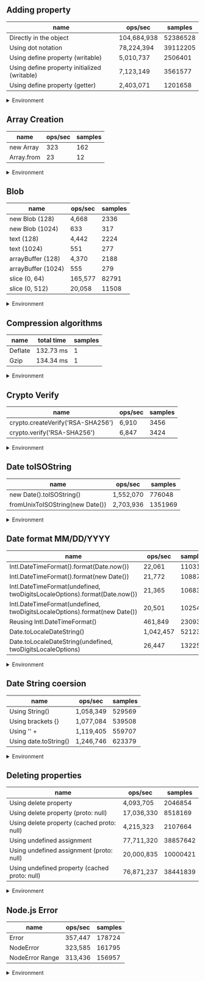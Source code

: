 ## Adding property

|name|ops/sec|samples|
|-|-|-|
|Directly in the object|104,684,938|52386528|
|Using dot notation|78,224,394|39112205|
|Using define property (writable)|5,010,737|2506401|
|Using define property initialized (writable)|7,123,149|3561577|
|Using define property (getter)|2,403,071|1201658|


<details>
<summary>Environment</summary>

* __Machine:__ linux x64 | 4 vCPUs | 7.6GB Mem
* __Run:__ Tue Aug 05 2025 14:14:53 GMT+0000 (Coordinated Universal Time)
* __Node:__ `v24.4.0`
</details>

<!--
{"environment":{"platform":"linux","arch":"x64","cpus":4,"totalMemory":7.59783935546875},"benchmarks":[{"name":"Directly in the object","samples":52386528,"opsSec":104684938.7090609},{"name":"Using dot notation","samples":39112205,"opsSec":78224394.66801864},{"name":"Using define property (writable)","samples":2506401,"opsSec":5010737.12533802},{"name":"Using define property initialized (writable)","samples":3561577,"opsSec":7123149.583647258},{"name":"Using define property (getter)","samples":1201658,"opsSec":2403071.7133419085}]}-->

## Array Creation

|name|ops/sec|samples|
|-|-|-|
|new Array|323|162|
|Array.from|23|12|


<details>
<summary>Environment</summary>

* __Machine:__ linux x64 | 4 vCPUs | 7.6GB Mem
* __Run:__ Tue Aug 05 2025 14:16:50 GMT+0000 (Coordinated Universal Time)
* __Node:__ `v24.4.0`
</details>

<!--
{"environment":{"platform":"linux","arch":"x64","cpus":4,"totalMemory":7.59783935546875},"benchmarks":[{"name":"new Array","samples":162,"opsSec":323.1371810724287},{"name":"Array.from","samples":12,"opsSec":23.81636113712161}]}-->

## Blob

|name|ops/sec|samples|
|-|-|-|
|new Blob (128)|4,668|2336|
|new Blob (1024)|633|317|
|text (128)|4,442|2224|
|text (1024)|551|277|
|arrayBuffer (128)|4,370|2188|
|arrayBuffer (1024)|555|279|
|slice (0, 64)|165,577|82791|
|slice (0, 512)|20,058|11508|


<details>
<summary>Environment</summary>

* __Machine:__ linux x64 | 4 vCPUs | 7.6GB Mem
* __Run:__ Tue Aug 05 2025 14:18:27 GMT+0000 (Coordinated Universal Time)
* __Node:__ `v24.4.0`
</details>

<!--
{"environment":{"platform":"linux","arch":"x64","cpus":4,"totalMemory":7.59783935546875},"benchmarks":[{"name":"new Blob (128)","samples":2336,"opsSec":4668.667757063067},{"name":"new Blob (1024)","samples":317,"opsSec":633.4085636214385},{"name":"text (128)","samples":2224,"opsSec":4442.886078180116},{"name":"text (1024)","samples":277,"opsSec":551.6971795605006},{"name":"arrayBuffer (128)","samples":2188,"opsSec":4370.8225159637805},{"name":"arrayBuffer (1024)","samples":279,"opsSec":555.2496331302483},{"name":"slice (0, 64)","samples":82791,"opsSec":165577.5489443293},{"name":"slice (0, 512)","samples":11508,"opsSec":20058.328706551903}]}-->

## Compression algorithms

|name|total time|samples|
|-|-|-|
|Deflate|132.73 ms|1|
|Gzip|134.34 ms|1|


<details>
<summary>Environment</summary>

* __Machine:__ linux x64 | 4 vCPUs | 7.6GB Mem
* __Run:__ Tue Aug 05 2025 14:19:58 GMT+0000 (Coordinated Universal Time)
* __Node:__ `v24.4.0`
</details>

<!--
{"environment":{"platform":"linux","arch":"x64","cpus":4,"totalMemory":7.59783935546875},"benchmarks":[{"name":"Deflate","samples":1,"totalTime":0.132732029},{"name":"Gzip","samples":1,"totalTime":0.13434098}]}-->

## Crypto Verify

|name|ops/sec|samples|
|-|-|-|
|crypto.createVerify('RSA-SHA256')|6,910|3456|
|crypto.verify('RSA-SHA256')|6,847|3424|


<details>
<summary>Environment</summary>

* __Machine:__ linux x64 | 4 vCPUs | 7.6GB Mem
* __Run:__ Tue Aug 05 2025 14:20:34 GMT+0000 (Coordinated Universal Time)
* __Node:__ `v24.4.0`
</details>

<!--
{"environment":{"platform":"linux","arch":"x64","cpus":4,"totalMemory":7.59783935546875},"benchmarks":[{"name":"crypto.createVerify('RSA-SHA256')","samples":3456,"opsSec":6910.440299803454},{"name":"crypto.verify('RSA-SHA256')","samples":3424,"opsSec":6847.27403831191}]}-->

## Date toISOString

|name|ops/sec|samples|
|-|-|-|
|new Date().toISOString()|1,552,070|776048|
|fromUnixToISOString(new Date())|2,703,936|1351969|


<details>
<summary>Environment</summary>

* __Machine:__ linux x64 | 4 vCPUs | 7.6GB Mem
* __Run:__ Tue Aug 05 2025 14:21:37 GMT+0000 (Coordinated Universal Time)
* __Node:__ `v24.4.0`
</details>

<!--
{"environment":{"platform":"linux","arch":"x64","cpus":4,"totalMemory":7.59783935546875},"benchmarks":[{"name":"new Date().toISOString()","samples":776048,"opsSec":1552070.2076972884},{"name":"fromUnixToISOString(new Date())","samples":1351969,"opsSec":2703936.188362754}]}-->

## Date format MM/DD/YYYY

|name|ops/sec|samples|
|-|-|-|
|Intl.DateTimeFormat().format(Date.now())|22,061|11031|
|Intl.DateTimeFormat().format(new Date())|21,772|10887|
|Intl.DateTimeFormat(undefined, twoDigitsLocaleOptions).format(Date.now())|21,365|10683|
|Intl.DateTimeFormat(undefined, twoDigitsLocaleOptions).format(new Date())|20,501|10254|
|Reusing Intl.DateTimeFormat()|461,849|230931|
|Date.toLocaleDateString()|1,042,457|521233|
|Date.toLocaleDateString(undefined, twoDigitsLocaleOptions)|26,447|13225|


<details>
<summary>Environment</summary>

* __Machine:__ linux x64 | 4 vCPUs | 7.6GB Mem
* __Run:__ Tue Aug 05 2025 14:22:21 GMT+0000 (Coordinated Universal Time)
* __Node:__ `v24.4.0`
</details>

<!--
{"environment":{"platform":"linux","arch":"x64","cpus":4,"totalMemory":7.59783935546875},"benchmarks":[{"name":"Intl.DateTimeFormat().format(Date.now())","samples":11031,"opsSec":22061.24912332484},{"name":"Intl.DateTimeFormat().format(new Date())","samples":10887,"opsSec":21772.87395050503},{"name":"Intl.DateTimeFormat(undefined, twoDigitsLocaleOptions).format(Date.now())","samples":10683,"opsSec":21365.462231315636},{"name":"Intl.DateTimeFormat(undefined, twoDigitsLocaleOptions).format(new Date())","samples":10254,"opsSec":20501.75893655157},{"name":"Reusing Intl.DateTimeFormat()","samples":230931,"opsSec":461849.7194159607},{"name":"Date.toLocaleDateString()","samples":521233,"opsSec":1042457.9730736073},{"name":"Date.toLocaleDateString(undefined, twoDigitsLocaleOptions)","samples":13225,"opsSec":26447.905484573053}]}-->

## Date String coersion

|name|ops/sec|samples|
|-|-|-|
|Using String()|1,058,349|529569|
|Using brackets {}|1,077,084|539508|
|Using '' + |1,119,405|559707|
|Using date.toString()|1,246,746|623379|


<details>
<summary>Environment</summary>

* __Machine:__ linux x64 | 4 vCPUs | 7.6GB Mem
* __Run:__ Tue Aug 05 2025 14:23:43 GMT+0000 (Coordinated Universal Time)
* __Node:__ `v24.4.0`
</details>

<!--
{"environment":{"platform":"linux","arch":"x64","cpus":4,"totalMemory":7.59783935546875},"benchmarks":[{"name":"Using String()","samples":529569,"opsSec":1058349.8214875425},{"name":"Using brackets {}","samples":539508,"opsSec":1077084.9568517879},{"name":"Using '' + ","samples":559707,"opsSec":1119405.322369941},{"name":"Using date.toString()","samples":623379,"opsSec":1246746.9737697642}]}-->

## Deleting properties

|name|ops/sec|samples|
|-|-|-|
|Using delete property|4,093,705|2046854|
|Using delete property (proto: null)|17,036,330|8518169|
|Using delete property (cached proto: null)|4,215,323|2107664|
|Using undefined assignment|77,711,320|38857642|
|Using undefined assignment (proto: null)|20,000,835|10000421|
|Using undefined property (cached proto: null)|76,871,237|38441839|


<details>
<summary>Environment</summary>

* __Machine:__ linux x64 | 4 vCPUs | 7.6GB Mem
* __Run:__ Tue Aug 05 2025 14:24:46 GMT+0000 (Coordinated Universal Time)
* __Node:__ `v24.4.0`
</details>

<!--
{"environment":{"platform":"linux","arch":"x64","cpus":4,"totalMemory":7.59783935546875},"benchmarks":[{"name":"Using delete property","samples":2046854,"opsSec":4093705.8303359095},{"name":"Using delete property (proto: null)","samples":8518169,"opsSec":17036330.333651353},{"name":"Using delete property (cached proto: null)","samples":2107664,"opsSec":4215323.8099681325},{"name":"Using undefined assignment","samples":38857642,"opsSec":77711320.72264314},{"name":"Using undefined assignment (proto: null)","samples":10000421,"opsSec":20000835.679735925},{"name":"Using undefined property (cached proto: null)","samples":38441839,"opsSec":76871237.77384858}]}-->

## Node.js Error

|name|ops/sec|samples|
|-|-|-|
|Error|357,447|178724|
|NodeError|323,585|161795|
|NodeError Range|313,436|156957|


<details>
<summary>Environment</summary>

* __Machine:__ linux x64 | 4 vCPUs | 7.6GB Mem
* __Run:__ Tue Aug 05 2025 14:26:03 GMT+0000 (Coordinated Universal Time)
* __Node:__ `v24.4.0`
</details>

<!--
{"environment":{"platform":"linux","arch":"x64","cpus":4,"totalMemory":7.59783935546875},"benchmarks":[{"name":"Error","samples":178724,"opsSec":357447.285820323},{"name":"NodeError","samples":161795,"opsSec":323585.21870480845},{"name":"NodeError Range","samples":156957,"opsSec":313436.42319071275}]}-->
